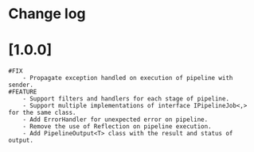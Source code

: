 # Change log

# [1.0.0]
	#FIX
		- Propagate exception handled on execution of pipeline with sender.		
	#FEATURE
		- Support filters and handlers for each stage of pipeline.
		- Support multiple implementations of interface IPipelineJob<,> for the same class.
		- Add ErrorHandler for unexpected error on pipeline.
		- Remove the use of Reflection on pipeline execution.
		- Add PipelineOutput<T> class with the result and status of output.